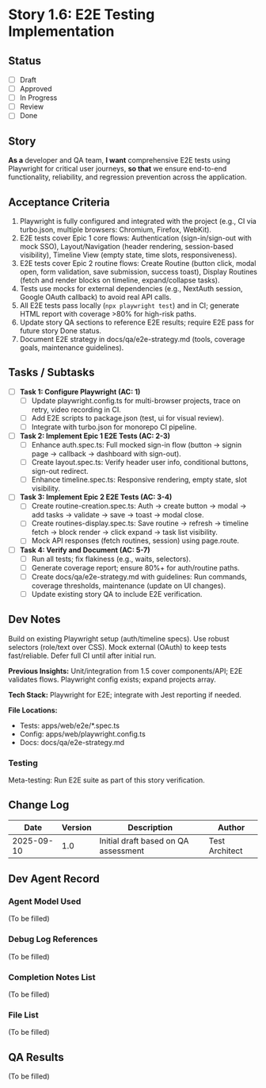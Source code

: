 # Story 1.6: E2E Testing Implementation

## Status
- [ ] Draft
- [ ] Approved
- [ ] In Progress
- [ ] Review
- [ ] Done

## Story
**As a** developer and QA team,
**I want** comprehensive E2E tests using Playwright for critical user journeys,
**so that** we ensure end-to-end functionality, reliability, and regression prevention across the application.

## Acceptance Criteria
1. Playwright is fully configured and integrated with the project (e.g., CI via turbo.json, multiple browsers: Chromium, Firefox, WebKit).
2. E2E tests cover Epic 1 core flows: Authentication (sign-in/sign-out with mock SSO), Layout/Navigation (header rendering, session-based visibility), Timeline View (empty state, time slots, responsiveness).
3. E2E tests cover Epic 2 routine flows: Create Routine (button click, modal open, form validation, save submission, success toast), Display Routines (fetch and render blocks on timeline, expand/collapse tasks).
4. Tests use mocks for external dependencies (e.g., NextAuth session, Google OAuth callback) to avoid real API calls.
5. All E2E tests pass locally (`npx playwright test`) and in CI; generate HTML report with coverage >80% for high-risk paths.
6. Update story QA sections to reference E2E results; require E2E pass for future story Done status.
7. Document E2E strategy in docs/qa/e2e-strategy.md (tools, coverage goals, maintenance guidelines).

## Tasks / Subtasks
- [ ] **Task 1: Configure Playwright (AC: 1)**
  - [ ] Update playwright.config.ts for multi-browser projects, trace on retry, video recording in CI.
  - [ ] Add E2E scripts to package.json (test, ui for visual review).
  - [ ] Integrate with turbo.json for monorepo CI pipeline.
- [ ] **Task 2: Implement Epic 1 E2E Tests (AC: 2-3)**
  - [ ] Enhance auth.spec.ts: Full mocked sign-in flow (button → signin page → callback → dashboard with sign-out).
  - [ ] Create layout.spec.ts: Verify header user info, conditional buttons, sign-out redirect.
  - [ ] Enhance timeline.spec.ts: Responsive rendering, empty state, slot visibility.
- [ ] **Task 3: Implement Epic 2 E2E Tests (AC: 3-4)**
  - [ ] Create routine-creation.spec.ts: Auth → create button → modal → add tasks → validate → save → toast → modal close.
  - [ ] Create routines-display.spec.ts: Save routine → refresh → timeline fetch → block render → click expand → task list visibility.
  - [ ] Mock API responses (fetch routines, session) using page.route.
- [ ] **Task 4: Verify and Document (AC: 5-7)**
  - [ ] Run all tests; fix flakiness (e.g., waits, selectors).
  - [ ] Generate coverage report; ensure 80%+ for auth/routine paths.
  - [ ] Create docs/qa/e2e-strategy.md with guidelines: Run commands, coverage thresholds, maintenance (update on UI changes).
  - [ ] Update existing story QA to include E2E verification.

## Dev Notes
Build on existing Playwright setup (auth/timeline specs). Use robust selectors (role/text over CSS). Mock external (OAuth) to keep tests fast/reliable. Defer full CI until after initial run.

**Previous Insights:** Unit/integration from 1.5 cover components/API; E2E validates flows. Playwright config exists; expand projects array.

**Tech Stack:** Playwright for E2E; integrate with Jest reporting if needed.

**File Locations:**
- Tests: apps/web/e2e/*.spec.ts
- Config: apps/web/playwright.config.ts
- Docs: docs/qa/e2e-strategy.md

### Testing
Meta-testing: Run E2E suite as part of this story verification.

## Change Log
| Date | Version | Description | Author |
|------|---------|-------------|--------|
| 2025-09-10 | 1.0 | Initial draft based on QA assessment | Test Architect |

## Dev Agent Record
### Agent Model Used
(To be filled)

### Debug Log References
(To be filled)

### Completion Notes List
(To be filled)

### File List
(To be filled)

## QA Results
(To be filled)